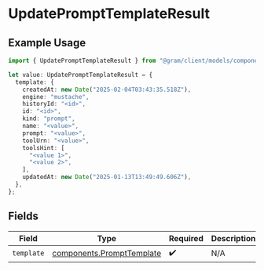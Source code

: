 # UpdatePromptTemplateResult

## Example Usage

```typescript
import { UpdatePromptTemplateResult } from "@gram/client/models/components";

let value: UpdatePromptTemplateResult = {
  template: {
    createdAt: new Date("2025-02-04T03:43:35.518Z"),
    engine: "mustache",
    historyId: "<id>",
    id: "<id>",
    kind: "prompt",
    name: "<value>",
    prompt: "<value>",
    toolUrn: "<value>",
    toolsHint: [
      "<value 1>",
      "<value 2>",
    ],
    updatedAt: new Date("2025-01-13T13:49:49.606Z"),
  },
};
```

## Fields

| Field                                                                  | Type                                                                   | Required                                                               | Description                                                            |
| ---------------------------------------------------------------------- | ---------------------------------------------------------------------- | ---------------------------------------------------------------------- | ---------------------------------------------------------------------- |
| `template`                                                             | [components.PromptTemplate](../../models/components/prompttemplate.md) | :heavy_check_mark:                                                     | N/A                                                                    |
